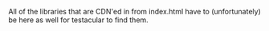 All of the libraries that are CDN'ed in from index.html have to (unfortunately) be here as well for testacular to find them.